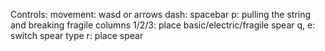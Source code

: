 Controls:
movement: wasd or arrows
dash: spacebar
p: pulling the string and breaking fragile columns
1/2/3: place basic/electric/fragile spear
q, e: switch spear type
r: place spear